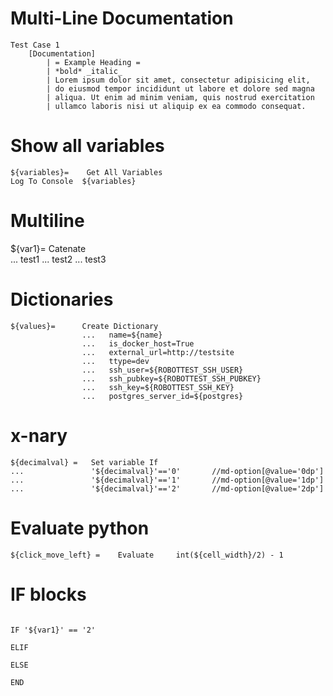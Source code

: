 # Multi-Line Documentation

```robotframework
Test Case 1
    [Documentation]
        | = Example Heading =
		| *bold* _italic_
        | Lorem ipsum dolor sit amet, consectetur adipisicing elit,
        | do eiusmod tempor incididunt ut labore et dolore sed magna
        | aliqua. Ut enim ad minim veniam, quis nostrud exercitation
        | ullamco laboris nisi ut aliquip ex ea commodo consequat.
```
# Show all variables
	${variables}=    Get All Variables
	Log To Console  ${variables}


# Multiline
  ${var1}=    Catenate  
  ... test1
  ... test2
  ... test3

# Dictionaries

```robotframework
${values}=      Create Dictionary
                ...   name=${name}
                ...   is_docker_host=True
                ...   external_url=http://testsite
                ...   ttype=dev
                ...   ssh_user=${ROBOTTEST_SSH_USER}
                ...   ssh_pubkey=${ROBOTTEST_SSH_PUBKEY}
                ...   ssh_key=${ROBOTTEST_SSH_KEY}
                ...   postgres_server_id=${postgres}
```

# x-nary
```robotframework
${decimalval} =   Set variable If
...               '${decimalval}'=='0'       //md-option[@value='0dp']
...               '${decimalval}'=='1'       //md-option[@value='1dp']
...               '${decimalval}'=='2'       //md-option[@value='2dp']
```

# Evaluate python
```robotframework
${click_move_left} =    Evaluate     int(${cell_width}/2) - 1
```

# IF blocks
```robotframework

IF '${var1}' == '2'

ELIF

ELSE

END
```